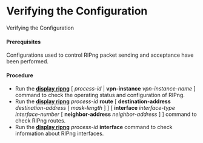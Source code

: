 Verifying the Configuration
===========================

Verifying the Configuration

#### Prerequisites

Configurations used to control RIPng packet sending and acceptance have been performed.


#### Procedure

* Run the [**display ripng**](cmdqueryname=display+ripng) [ *process-id* | **vpn-instance** *vpn-instance-name* ] command to check the operating status and configuration of RIPng.
* Run the [**display ripng**](cmdqueryname=display+ripng) *process-id* **route** [ **destination-address** *destination-address* [ *mask-length* ] ] [ **interface** *interface-type* *interface-number* [ **neighbor-address** *neighbor-address* ] ] command to check RIPng routes.
* Run the [**display ripng**](cmdqueryname=display+ripng) *process-id* **interface** command to check information about RIPng interfaces.